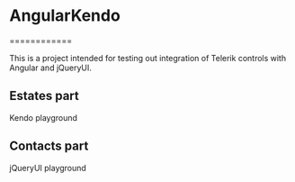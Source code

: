 # AngularKendo
============

This is a project intended for testing out integration of Telerik controls with Angular and jQueryUI.

## Estates part
Kendo playground

## Contacts part
jQueryUI playground 
